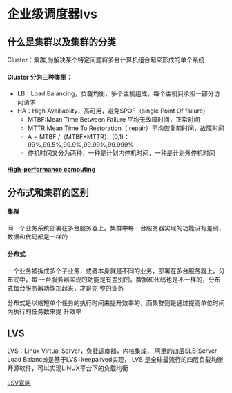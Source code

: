 # 企业级调度器lvs 



## 什么是集群以及集群的分类

Cluster：集群,为解决某个特定问题将多台计算机组合起来形成的单个系统


#### Cluster 分为三种类型：

* LB：Load Balancing，负载均衡，多个主机组成，每个主机只承担一部分访问请求
* HA：High Availiablity，高可用，避免SPOF（single Point Of failure）
  * MTBF:Mean Time Between Failure 平均无故障时间，正常时间
  * MTTR:Mean Time To Restoration（ repair）平均恢复前时间，故障时间
  * A = MTBF /（MTBF+MTTR） (0,1)：99%,99.5%,99.9%,99.99%,99.999%
  * 停机时间又分为两种，一种是计划内停机时间，一种是计划外停机时间

#### [High-performance computing](https://www.top500.org/)



## 分布式和集群的区别


#### 集群
同一个业务系统部署在多台服务器上。集群中每一台服务器实现的功能没有差别，数据和代码都是一样的

#### 分布式

一个业务被拆成多个子业务，或者本身就是不同的业务，部署在多台服务器上。分布式中，每
一台服务器实现的功能是有差别的，数据和代码也是不一样的，分布式每台服务器功能加起来，才是完
整的业务


分布式是以缩短单个任务的执行时间来提升效率的，而集群则是通过提高单位时间内执行的任务数来提
升效率


## LVS

LVS：Linux Virtual Server，负载调度器，内核集成， 阿里的四层SLB(Server Load Balance)是基于LVS+keepalived实现，
LVS 是全球最流行的四层负载均衡开源软件，可以实现LINUX平台下的负载均衡 

[LSV官网](http://www.linuxvirtualserver.org/)




